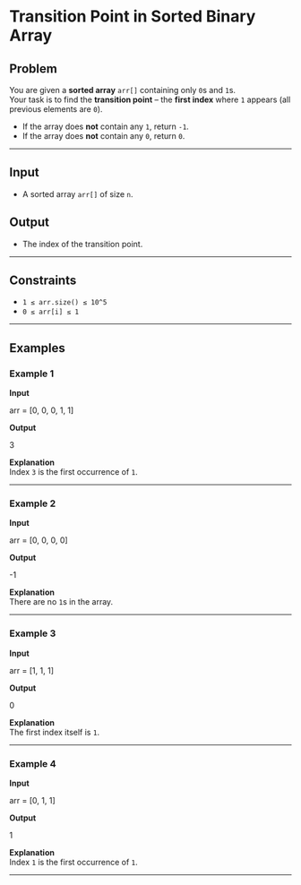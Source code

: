 # Transition Point in Sorted Binary Array

## Problem
You are given a **sorted array** `arr[]` containing only `0`s and `1`s.  
Your task is to find the **transition point** – the **first index** where `1` appears (all previous elements are `0`).  

- If the array does **not** contain any `1`, return `-1`.  
- If the array does **not** contain any `0`, return `0`.  

---

## Input
- A sorted array `arr[]` of size `n`.  

## Output
- The index of the transition point.  

---

## Constraints
- `1 ≤ arr.size() ≤ 10^5`  
- `0 ≤ arr[i] ≤ 1`  

---

## Examples

### Example 1
**Input**  

arr = [0, 0, 0, 1, 1]

**Output**  

3

**Explanation**  
Index `3` is the first occurrence of `1`.

---

### Example 2
**Input**  

arr = [0, 0, 0, 0]

**Output**  

-1

**Explanation**  
There are no `1`s in the array.

---

### Example 3
**Input**  

arr = [1, 1, 1]

**Output**  

0

**Explanation**  
The first index itself is `1`.

---

### Example 4
**Input**  

arr = [0, 1, 1]

**Output**  

1

**Explanation**  
Index `1` is the first occurrence of `1`.  

---
